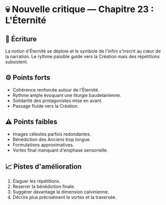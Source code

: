 # 💀 Nouvelle critique — Chapitre 23 : L'Éternité

## 🧠 Écriture
La notion d'Éternité se déploie et le symbole de l'infini s'inscrit au cœur de la narration. Le rythme paisible guide vers la Création mais des répétitions subsistent.

## ⚙️ Points forts
- Cohérence renforcée autour de l'Éternité.
- Rythme ample évoquant une liturgie baudelairienne.
- Solidarité des protagonistes mise en avant.
- Passage fluide vers la Création.

## ⚠️ Points faibles
- Images célestes parfois redondantes.
- Bénédiction des Anciens trop longue.
- Formulations approximatives.
- Vortex final manquant d'emphase sensorielle.

## 📈 Pistes d'amélioration
1. Élaguer les répétitions.
2. Reserrer la bénédiction finale.
3. Suggérer davantage la dimension calvinienne.
4. Décrire plus précisément le vortex et la traversée.
